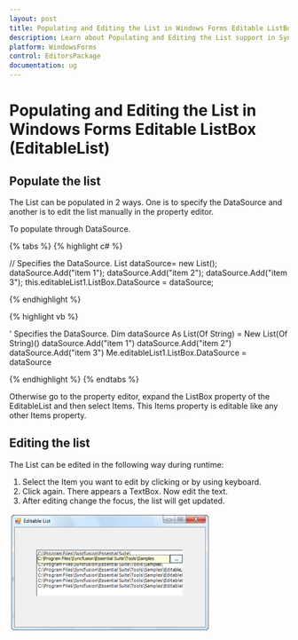 ```yaml
---
layout: post
title: Populating and Editing the List in Windows Forms Editable ListBox control | Syncfusion
description: Learn about Populating and Editing the List support in Syncfusion Windows Forms Editable ListBox (EditableList) control and more details.
platform: WindowsForms
control: EditorsPackage
documentation: ug
---
```


# Populating and Editing the List in Windows Forms Editable ListBox (EditableList)

## Populate the list

The List can be populated in 2 ways. One is to specify the DataSource and another is to edit the list manually in the property editor.

To populate through DataSource.

{% tabs %}
{% highlight c# %}

// Specifies the DataSource.
    List<string>  dataSource= new List<string>();
    dataSource.Add("item 1");
    dataSource.Add("item 2");
    dataSource.Add("item 3");
    this.editableList1.ListBox.DataSource = dataSource;

{% endhighlight %}

{% highlight vb %}

' Specifies the DataSource.
   Dim dataSource As List(Of String) = New List(Of String)()
    dataSource.Add("item 1")
    dataSource.Add("item 2")
    dataSource.Add("item 3")
    Me.editableList1.ListBox.DataSource = dataSource

{% endhighlight %}
{% endtabs %}

Otherwise go to the property editor, expand the ListBox property of the EditableList and then select Items. This Items property is editable like any other Items property.

## Editing the list

The List can be edited in the following way during runtime:

1. Select the Item you want to edit by clicking or by using keyboard.
2.  Click again. There appears a TextBox. Now edit the text.
3.  After editing change the focus, the list will get updated.

![populating the items in the list](Populating-and-Editing-the-List_images/Populating-and-Editing-the-List_img1.png)

